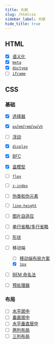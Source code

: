 ```yaml
---
title: 大纲
slug: /htmlcss
sidebar_label: 大纲
hide_title: true
---
```


## HTML

-   [x] [语义化](html/semantic.md)
-   [x] [`meta`](html/meta.md)
-   [x] [`doctype`](html/doctype.md)
-   [ ] [`iframe`](html/iframe.md)

## CSS

### 基础

-   [x] [选择器](css/selectors.md)
-   [x] [`px`/`em`/`rem`/`vw`/`vh`](css/units.md)
-   [ ] [浮动](css/float.md)
-   [x] [`display`](css/display.md)
-   [x] [BFC](css/bfc.md)
-   [x] [盒模型](css/box-model.md)
-   [ ] [`flex`](css/flex.md)
-   [ ] [`z-index`](css/z-index.md)
-   [ ] [伪类和伪元素](css/pseudo.md)
-   [ ] [`line-height`](css/line-height.md)
-   [ ] [图片自适应](css/img.md)
-   [ ] [单行省略/多行省略](css/ellipsis.md)
-   [ ] [形状](css/shapes.md)

-   [ ] 移动端

    -   [ ] [移动端布局方案](css/mobile-layout.md)
    -   [x] [`1px`](css/1px.md)

-   [ ] [BEM 命名法](css/bem.md)
-   [ ] [预处理器](css/postcss.md)

### 布局

-   [ ] [水平居中](css/v-center.md)
-   [ ] [垂直居中](css/h-center.md)
-   [ ] [水平垂直居中](css/vh-center.md)
-   [ ] [两列布局](css/layouts.md#两列布局)
-   [ ] [三列布局](css/layouts.md#三列布局)

